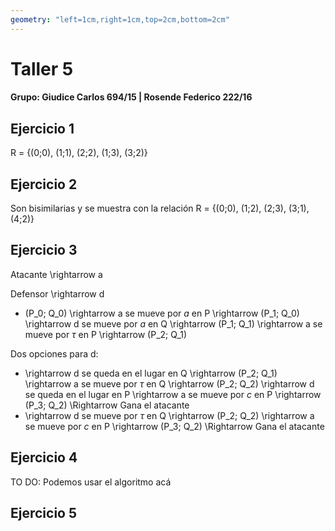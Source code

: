 ```yaml
---
geometry: "left=1cm,right=1cm,top=2cm,bottom=2cm"
---
```


# Taller 5

#### Grupo: Giudice Carlos 694/15 | Rosende Federico 222/16

## Ejercicio 1

R = {(0;0), (1;1), (2;2), (1;3), (3;2)}

## Ejercicio 2

Son bisimilarias y se muestra con la relación R = {(0;0), (1;2), (2;3), (3;1), (4;2)}

## Ejercicio 3

Atacante \rightarrow a

Defensor \rightarrow d

- (P_0; Q_0) \rightarrow a se mueve por $a$ en P \rightarrow (P_1; Q_0) \rightarrow d se mueve por $a$ en Q \rightarrow (P_1; Q_1) \rightarrow a se mueve por $\tau$ en P \rightarrow (P_2; Q_1)

Dos opciones para d:

- \rightarrow d se queda en el lugar en Q \rightarrow (P_2; Q_1) \rightarrow a se mueve por $\tau$ en Q \rightarrow (P_2; Q_2) \rightarrow d se queda en el lugar en P \rightarrow a se mueve por $c$ en P \rightarrow (P_3; Q_2) \Rightarrow Gana el atacante
- \rightarrow d se mueve por $\tau$ en Q \rightarrow (P_2; Q_2) \rightarrow a se mueve por $c$ en P \rightarrow (P_3; Q_2) \Rightarrow Gana el atacante


## Ejercicio 4

TO DO: Podemos usar el algoritmo acá 

## Ejercicio 5




